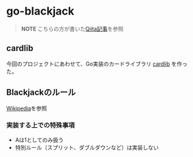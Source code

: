 # go-blackjack

> **NOTE** こちらの方が書いた[Qiita記事](https://qiita.com/hirossyi73/items/cf8648c31898216312e5)を参照

## cardlib

今回のプロジェクトにあわせて、Go実装のカードライブラリ [cardlib](https://github.com/yasukotelin/cardlib) を作った。

## Blackjackのルール

[Wikipedia](https://ja.wikipedia.org/wiki/%E3%83%96%E3%83%A9%E3%83%83%E3%82%AF%E3%82%B8%E3%83%A3%E3%83%83%E3%82%AF)を参照

### 実装する上での特殊事項

- Aは1としてのみ扱う
- 特別ルール（スプリット、ダブルダウンなど）は実装しない